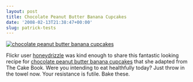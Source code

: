 ```yaml
---
layout: post
title: Chocolate Peanut Butter Banana Cupcakes
date: '2008-02-13T21:38:47+00:00'
slug: patrick-tests
---
```

<a href="http://www.flickr.com/photos/8507797@N03/1266498360/in/set-72157600285720855/"><img src="http://farm2.static.flickr.com/1310/1266437578_2cdf5e4e9a.jpg?v=0" alt="chocolate peanut butter banana cupcakes" /></a>

Flickr user <a href="http://www.flickr.com/photos/8507797@N03/" target="_blank" title="honeydrizzle">honeydrizzle</a> was kind enough to share this fantastic looking recipe for <a href="http://www.flickr.com/photos/8507797@N03/1266498360/" title="fantastic looking recipe" target="_blank">chocolate peanut butter banana cupcakes</a> that she adapted from The Cake Book. Were you intending to eat healthfully today? Just throw in the towel now. Your resistance is futile. Bake these. 


